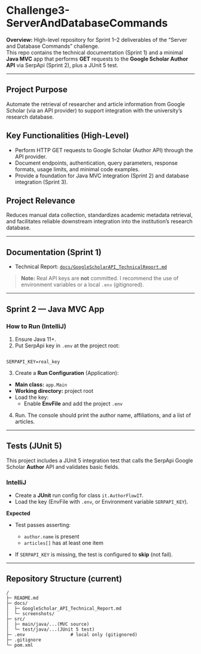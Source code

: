 # Challenge3-ServerAndDatabaseCommands

**Overview:** High-level repository for Sprint 1–2 deliverables of the “Server and Database Commands” challenge.  
This repo contains the technical documentation (Sprint 1) and a minimal **Java MVC** app that performs **GET** requests to the **Google Scholar Author API** via SerpApi (Sprint 2), plus a JUnit 5 test.

---

## Project Purpose
Automate the retrieval of researcher and article information from Google Scholar (via an API provider) to support integration with the university’s research database.

## Key Functionalities (High-Level)
- Perform HTTP GET requests to Google Scholar (Author API) through the API provider.
- Document endpoints, authentication, query parameters, response formats, usage limits, and minimal code examples.
- Provide a foundation for Java MVC integration (Sprint 2) and database integration (Sprint 3).

## Project Relevance
Reduces manual data collection, standardizes academic metadata retrieval, and facilitates reliable downstream integration into the institution’s research database.

---

## Documentation (Sprint 1)
- Technical Report: [`docs/GoogleScholarAPI_TechnicalReport.md`](docs/GoogleScholarAPI_TechnicalReport.md)

> **Note:** Real API keys are **not** committed. I recommend the use of environment variables or a local `.env` (gitignored).

---

## Sprint 2 — Java MVC App


### How to Run (IntelliJ)
1. Ensure Java 11+.
2. Put SerpApi key in `.env` at the project root:
```

SERPAPI_KEY=real_key

````
3. Create a **Run Configuration** (Application):
- **Main class:** `app.Main`
- **Working directory:** project root
- Load the key:
  - Enable **EnvFile** and add the project `.env`

4. Run. The console should print the author name, affiliations, and a list of articles.

---

## Tests (JUnit 5)

This project includes a JUnit 5 integration test that calls the SerpApi Google Scholar **Author** API and validates basic fields.

### IntelliJ

* Create a **JUnit** run config for class `it.AuthorFlowIT`.
* Load the key (EnvFile with `.env`, or Environment variable `SERPAPI_KEY`).

**Expected**

* Test passes asserting:

    * `author.name` is present
    * `articles[]` has at least one item
* If `SERPAPI_KEY` is missing, the test is configured to **skip** (not fail).

---

## Repository Structure (current)

```
/
├─ README.md
├─ docs/
│  ├─ GoogleScholar_API_Technical_Report.md
│  └─ screenshots/
├─ src/
│  ├─ main/java/...(MVC source)
│  └─ test/java/...(JUnit 5 test)
├─ .env                 # local only (gitignored)
├─ .gitignore
└─ pom.xml
```


